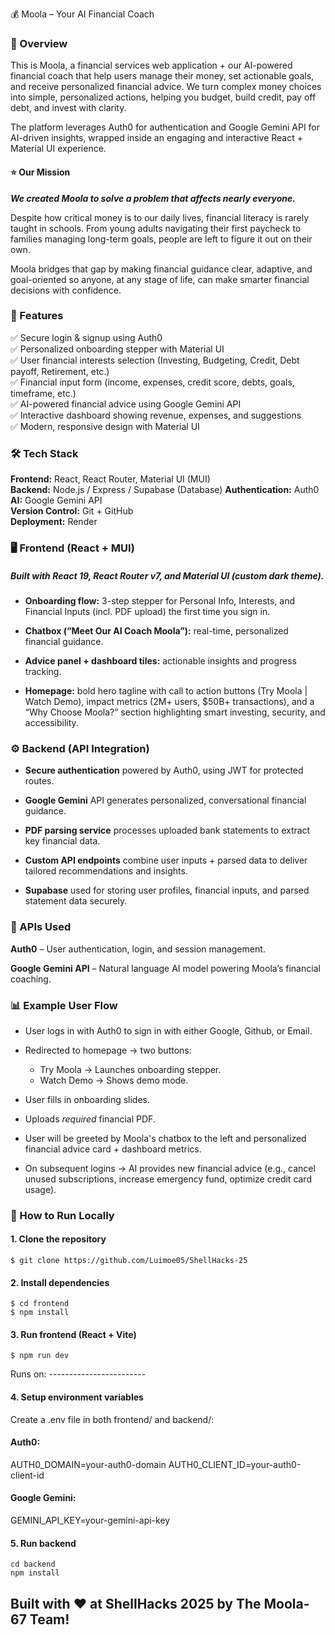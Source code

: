 💰 Moola – Your AI Financial Coach

### 📌 Overview

This is Moola, a financial services web application + our AI-powered financial coach that help users manage their money, set actionable goals, and receive personalized financial advice. We turn complex money choices into simple, personalized actions, helping you budget, build credit, pay off debt, and invest with clarity. 

The platform leverages Auth0 for authentication and Google Gemini API for AI-driven insights, wrapped inside an engaging and interactive React + Material UI experience.

#### ⭐ Our Mission
***We created Moola to solve a problem that affects nearly everyone.***

 Despite how critical money is to our daily lives, financial literacy is rarely taught in schools. From young adults navigating their first paycheck to families managing long-term goals, people are left to figure it out on their own. 

Moola bridges that gap by making financial guidance clear, adaptive, and goal-oriented so anyone, at any stage of life, can make smarter financial decisions with confidence.

### 🚀 Features

✅ Secure login & signup using Auth0  
✅ Personalized onboarding stepper with Material UI  
✅ User financial interests selection (Investing, Budgeting, Credit, Debt payoff, Retirement, etc.)  
✅ Financial input form (income, expenses, credit score, debts, goals, timeframe, etc.)     
✅ AI-powered financial advice using Google Gemini API          
✅ Interactive dashboard showing revenue, expenses, and suggestions  
✅ Modern, responsive design with Material UI

### 🛠️ Tech Stack

**Frontend:** React, React Router, Material UI (MUI)  
**Backend:** Node.js / Express / Supabase (Database) 
**Authentication:** Auth0  
**AI:** Google Gemini API   
**Version Control:** Git + GitHub    
**Deployment:** Render

### 🖥️ Frontend (React + MUI)

##### Built with React 19, React Router v7, and Material UI (custom dark theme).

* **Onboarding flow:** 3-step stepper for Personal Info, Interests, and Financial Inputs (incl. PDF upload) the first time you sign in.

* **Chatbox (“Meet Our AI Coach Moola”):** real-time, personalized financial guidance.

* **Advice panel + dashboard tiles:** actionable insights and progress tracking.

* **Homepage:** bold hero tagline with call to action buttons (Try Moola | Watch Demo), impact metrics (2M+ users, $50B+ transactions), and a “Why Choose Moola?” section highlighting smart investing, security, and accessibility.

### ⚙️ Backend (API Integration)

* **Secure authentication** powered by Auth0, using JWT for protected routes.

* **Google Gemini** API generates personalized, conversational financial guidance.

* **PDF parsing service** processes uploaded bank statements to extract key financial data.

* **Custom API endpoints** combine user inputs + parsed data to deliver tailored recommendations and insights.

* **Supabase** used for storing user profiles, financial inputs, and parsed statement data securely.

### 🔑 APIs Used

**Auth0** – User authentication, login, and session management.

**Google Gemini API** – Natural language AI model powering Moola’s financial coaching.

### 📊 Example User Flow

* User logs in with Auth0 to sign in with either Google, Github, or Email.

* Redirected to homepage → two buttons:
    - Try Moola → Launches onboarding stepper.
    - Watch Demo → Shows demo mode.

* User fills in onboarding slides.

* Uploads *required* financial PDF.

* User will be greeted by Moola's chatbox to the left and personalized financial advice card + dashboard metrics.

* On subsequent logins → AI provides new financial advice (e.g., cancel unused subscriptions, increase emergency fund, optimize credit card usage).

### 🏃 How to Run Locally
#### 1. Clone the repository
```
$ git clone https://github.com/Luimoe05/ShellHacks-25
```

#### 2. Install dependencies
```
$ cd frontend
$ npm install
```

#### 3. Run frontend (React + Vite)
```
$ npm run dev
```

Runs on: ------------------------

#### 4. Setup environment variables

Create a .env file in both frontend/ and backend/:

#### Auth0:
AUTH0_DOMAIN=your-auth0-domain
AUTH0_CLIENT_ID=your-auth0-client-id

#### Google Gemini:
GEMINI_API_KEY=your-gemini-api-key

#### 5. Run backend
```
cd backend
npm install
```

## Built with ❤️ at ShellHacks 2025 by **The Moola-67 Team**!
